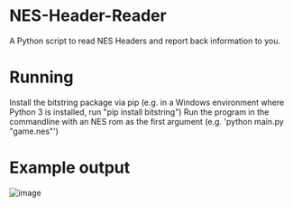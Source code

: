 # NES-Header-Reader
A Python script to read NES Headers and report back information to you.

# Running
Install the bitstring package via pip (e.g. in a Windows environment where Python 3 is installed, run "pip install bitstring")
Run the program in the commandline with an NES rom as the first argument (e.g. 'python main.py "game.nes"')

# Example output
![image](https://user-images.githubusercontent.com/8731155/159369955-12bdf925-cd7a-4017-9d7e-1f892afd9cbe.png)
